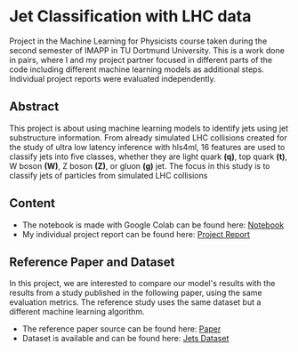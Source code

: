 # Jet Classification with LHC data
Project in the Machine Learning for Physicists course taken during the second semester of IMAPP in TU Dortmund University.
This is a work done in pairs, where I and my project partner focused in different parts of the code including different machine learning models as additional steps.
Individual project reports were evaluated independently.

## Abstract
This project is about using machine learning models to identify jets using jet substructure information. From already simulated LHC collisions created for the study of ultra low latency inference with hls4ml, 16 features are used to classify jets into five classes, whether they are light quark __(q)__, top quark __(t)__, W boson __(W)__, Z boson __(Z)__, or gluon __(g)__ jet.
The focus in this study is to classify jets of particles from simulated LHC collisions 

## Content
- The notebook is made with Google Colab can be found here: [Notebook](MachineLearningProject.ipynb)
- My individual project report can be found here: [Project Report](ML_report_Riana_Shaba.pdf)

## Reference Paper and Dataset
In this project, we are interested to compare our model's results with the results from a study published in the following paper, using the same evaluation metrics. The reference study uses the same dataset but a different machine learning algorithm. 
- The reference paper source can be found here: [Paper](https://iopscience.iop.org/article/10.1088/1748-0221/13/07/P07027)
- Dataset is available and can be found here: [Jets Dataset](https://www.openml.org/search?type=data&status=active&id=42468&sort=runs)

